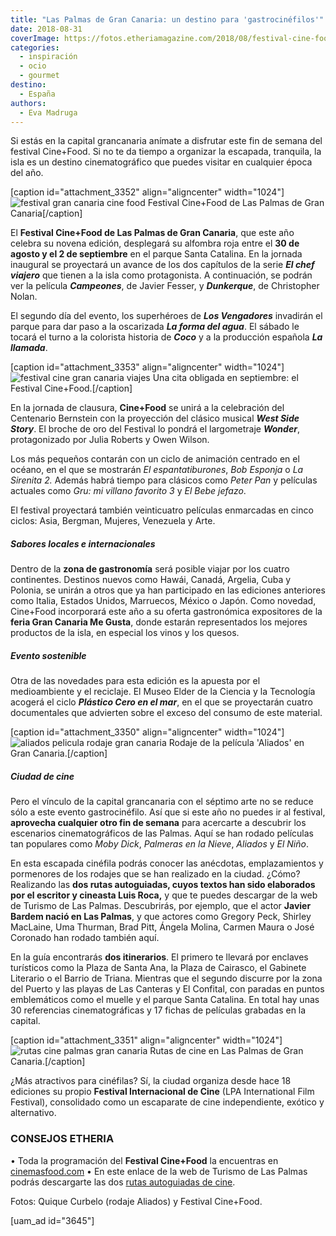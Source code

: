 ```yaml
---
title: "Las Palmas de Gran Canaria: un destino para 'gastrocinéfilos'"
date: 2018-08-31
coverImage: https://fotos.etheriamagazine.com/2018/08/festival-cine-food-gran-canaria.jpg
categories: 
  - inspiración
  - ocio
  - gourmet
destino: 
  - España
authors: 
  - Eva Madruga
---
```


Si estás en la capital grancanaria anímate a disfrutar este fin de semana del festival Cine+Food. Si no te da tiempo a organizar la escapada, tranquila, la isla es un destino cinematográfico que puedes visitar en cualquier época del año.

\[caption id="attachment\_3352" align="aligncenter" width="1024"\]![festival gran canaria cine food](https://fotos.etheriamagazine.com/2018/08/festival-cine-food-gran-canaria.jpg "Festival Cine+Food de Las Palmas de Gran Canaria") Festival Cine+Food de Las Palmas de Gran Canaria\[/caption\]

El **Festival Cine+Food de Las Palmas de Gran Canaria**, que este año celebra su novena edición, desplegará su alfombra roja entre el **30 de agosto y el 2 de septiembre** en el parque Santa Catalina. En la jornada inaugural se proyectará un avance de los dos capítulos de la serie **_El chef viajero_** que tienen a la isla como protagonista. A continuación, se podrán ver la película **_Campeones_**, de Javier Fesser, y _**Dunkerque**_, de Christopher Nolan.

El segundo día del evento, los superhéroes de _**Los Vengadores**_ invadirán el parque para dar paso a la oscarizada _**La forma del agua**_. El sábado le tocará el turno a la colorista historia de _**Coco**_ y a la producción española _**La llamada**_.

\[caption id="attachment\_3353" align="aligncenter" width="1024"\]![festival cine gran canaria viajes](https://fotos.etheriamagazine.com/2018/08/festival-cine-gran-canaria.jpg "Una cita obligada en septiembre: el Festival Cine+Food.") Una cita obligada en septiembre: el Festival Cine+Food.\[/caption\]

En la jornada de clausura, **Cine+Food** se unirá a la celebración del Centenario Bernstein con la proyección del clásico musical _**West Side Story**_. El broche de oro del Festival lo pondrá el largometraje _**Wonder**_, protagonizado por Julia Roberts y Owen Wilson.

Los más pequeños contarán con un ciclo de animación centrado en el océano, en el que se mostrarán _El espantatiburones_, _Bob Esponja_ o _La Sirenita 2._ Además habrá tiempo para clásicos como _Peter Pan_ y películas actuales como _Gru: mi villano favorito 3_ y _El Bebe jefazo_.

El festival proyectará también veinticuatro películas enmarcadas en cinco ciclos: Asia, Bergman, Mujeres, Venezuela y Arte.

##### Sabores locales e internacionales

Dentro de la **zona de gastronomía** será posible viajar por los cuatro continentes. Destinos nuevos como Hawái, Canadá, Argelia, Cuba y Polonia, se unirán a otros que ya han participado en las ediciones anteriores como Italia, Estados Unidos, Marruecos, México o Japón. Como novedad, Cine+Food incorporará este año a su oferta gastronómica expositores de la **feria Gran Canaria Me Gusta**, donde estarán representados los mejores productos de la isla, en especial los vinos y los quesos.

##### Evento sostenible

Otra de las novedades para esta edición es la apuesta por el medioambiente y el reciclaje. El Museo Elder de la Ciencia y la Tecnología acogerá el ciclo **_Plástico Cero en el mar_**, en el que se proyectarán cuatro documentales que advierten sobre el exceso del consumo de este material.

\[caption id="attachment\_3350" align="aligncenter" width="1024"\]![aliados pelicula rodaje gran canaria](https://fotos.etheriamagazine.com/2018/08/Aliados-festival-las-palmas-gran-canaria.jpg "Rodaje de la película 'Aliados' en Gran Canaria.") Rodaje de la película 'Aliados' en Gran Canaria.\[/caption\]

##### Ciudad de cine

Pero el vínculo de la capital grancanaria con el séptimo arte no se reduce sólo a este evento gastrocinéfilo. Así que si este año no puedes ir al festival, **aprovecha cualquier otro fin de semana** para acercarte a descubrir los escenarios cinematográficos de las Palmas. Aquí se han rodado películas tan populares como _Moby Dick_, _Palmeras en la Nieve_, _Aliados_ y _El Niño_.

En esta escapada cinéfila podrás conocer las anécdotas, emplazamientos y pormenores de los rodajes que se han realizado en la ciudad. ¿Cómo? Realizando las **dos rutas autoguiadas, cuyos textos han sido elaborados por el escritor y cineasta Luis Roca,** y que te puedes descargar de la web de Turismo de Las Palmas. Descubrirás, por ejemplo, que el actor **Javier Bardem nació en Las Palmas**, y que actores como Gregory Peck, Shirley MacLaine, Uma Thurman, Brad Pitt, Ángela Molina, Carmen Maura o José Coronado han rodado también aquí.

En la guía encontrarás **dos itinerarios**. El primero te llevará por enclaves turísticos como la Plaza de Santa Ana, la Plaza de Cairasco, el Gabinete Literario o el Barrio de Triana. Mientras que el segundo discurre por la zona del Puerto y las playas de Las Canteras y El Confital, con paradas en puntos emblemáticos como el muelle y el parque Santa Catalina. En total hay unas 30 referencias cinematográficas y 17 fichas de películas grabadas en la capital.

\[caption id="attachment\_3351" align="aligncenter" width="1024"\]![rutas cine palmas gran canaria](https://fotos.etheriamagazine.com/2018/08/arte-escondido-las-palmas-gran-canaria.jpg "Rutas de cine en Las Palmas de Gran Canaria.") Rutas de cine en Las Palmas de Gran Canaria.\[/caption\]

¿Más atractivos para cinéfilas? Sí, la ciudad organiza desde hace 18 ediciones su propio **Festival Internacional de Cine** (LPA International Film Festival), consolidado como un escaparate de cine independiente, exótico y alternativo.

### CONSEJOS ETHERIA

• Toda la programación del **Festival Cine+Food** la encuentras en [cinemasfood.com](http://cinemasfood.com) • En este enlace de la web de Turismo de Las Palmas podrás descargarte las dos [rutas autoguiadas de cine](http://lpavisit.com/es/que-hacer/experiencias/rutas-urbanas/2358-rutas-de-cine).

Fotos: Quique Curbelo (rodaje Aliados) y Festival Cine+Food.

\[uam\_ad id="3645"\]
